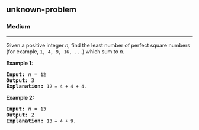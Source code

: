<h2>unknown-problem</h2><h3>Medium</h3><hr><div><p>Given a positive integer <i>n</i>, find the least number of perfect square numbers (for example, <code>1, 4, 9, 16, ...</code>) which sum to <i>n</i>.</p>

<p><b>Example 1:</b></p>

<pre><b>Input:</b> <i>n</i> = <code>12</code>
<b>Output:</b> 3 
<strong>Explanation: </strong><code>12 = 4 + 4 + 4.</code></pre>

<p><b>Example 2:</b></p>

<pre><b>Input:</b> <i>n</i> = <code>13</code>
<b>Output:</b> 2
<strong>Explanation: </strong><code>13 = 4 + 9.</code></pre></div>